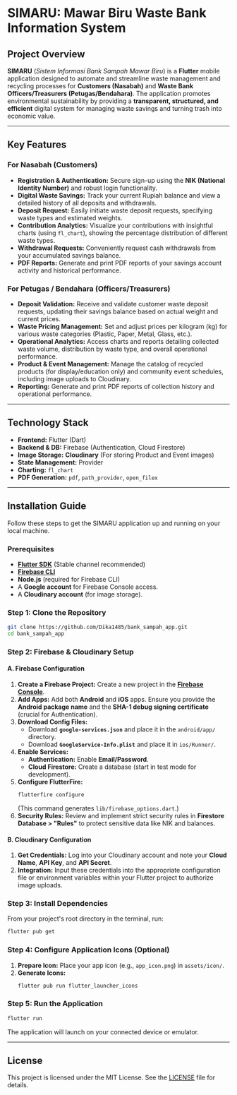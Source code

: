 # SIMARU: Mawar Biru Waste Bank Information System

## Project Overview

**SIMARU** (*Sistem Informasi Bank Sampah Mawar Biru*) is a **Flutter** mobile application designed to automate and streamline waste management and recycling processes for **Customers (Nasabah)** and **Waste Bank Officers/Treasurers (Petugas/Bendahara)**. The application promotes environmental sustainability by providing a **transparent, structured, and efficient** digital system for managing waste savings and turning trash into economic value.

-----

## Key Features

### For Nasabah (Customers)

  * **Registration & Authentication:** Secure sign-up using the **NIK (National Identity Number)** and robust login functionality.
  * **Digital Waste Savings:** Track your current Rupiah balance and view a detailed history of all deposits and withdrawals.
  * **Deposit Request:** Easily initiate waste deposit requests, specifying waste types and estimated weights.
  * **Contribution Analytics:** Visualize your contributions with insightful charts (using `fl_chart`), showing the percentage distribution of different waste types.
  * **Withdrawal Requests:** Conveniently request cash withdrawals from your accumulated savings balance.
  * **PDF Reports:** Generate and print PDF reports of your savings account activity and historical performance.

### For Petugas / Bendahara (Officers/Treasurers)

  * **Deposit Validation:** Receive and validate customer waste deposit requests, updating their savings balance based on actual weight and current prices.
  * **Waste Pricing Management:** Set and adjust prices per kilogram (kg) for various waste categories (Plastic, Paper, Metal, Glass, etc.).
  * **Operational Analytics:** Access charts and reports detailing collected waste volume, distribution by waste type, and overall operational performance.
  * **Product & Event Management:** Manage the catalog of recycled products (for display/education only) and community event schedules, including image uploads to Cloudinary.
  * **Reporting:** Generate and print PDF reports of collection history and operational performance.

-----

## Technology Stack

  * **Frontend:** Flutter (Dart)
  * **Backend & DB:** Firebase (Authentication, Cloud Firestore)
  * **Image Storage:** **Cloudinary** (For storing Product and Event images)
  * **State Management:** Provider
  * **Charting:** `fl_chart`
  * **PDF Generation:** `pdf`, `path_provider`, `open_filex`

-----

## Installation Guide

Follow these steps to get the SIMARU application up and running on your local machine.

### Prerequisites

  * [**Flutter SDK**](https://flutter.dev/docs/get-started/install) (Stable channel recommended)
  * [**Firebase CLI**](https://firebase.google.com/docs/cli)
  * **Node.js** (required for Firebase CLI)
  * A **Google account** for Firebase Console access.
  * A **Cloudinary account** (for image storage).

### Step 1: Clone the Repository

```bash
git clone https://github.com/Dika1485/bank_sampah_app.git
cd bank_sampah_app
```

### Step 2: Firebase & Cloudinary Setup

#### A. Firebase Configuration

1.  **Create a Firebase Project:** Create a new project in the [**Firebase Console**](https://console.firebase.google.com/).
2.  **Add Apps:** Add both **Android** and **iOS** apps. Ensure you provide the **Android package name** and the **SHA-1 debug signing certificate** (crucial for Authentication).
3.  **Download Config Files:**
      * Download **`google-services.json`** and place it in the `android/app/` directory.
      * Download **`GoogleService-Info.plist`** and place it in `ios/Runner/`.
4.  **Enable Services:**
      * **Authentication:** Enable **Email/Password**.
      * **Cloud Firestore:** Create a database (start in test mode for development).
5.  **Configure FlutterFire:**
    ```bash
    flutterfire configure
    ```
    (This command generates `lib/firebase_options.dart`.)
6.  **Security Rules:** Review and implement strict security rules in **Firestore Database \> "Rules"** to protect sensitive data like NIK and balances.

#### B. Cloudinary Configuration

1.  **Get Credentials:** Log into your Cloudinary account and note your **Cloud Name**, **API Key**, and **API Secret**.
2.  **Integration:** Input these credentials into the appropriate configuration file or environment variables within your Flutter project to authorize image uploads.

### Step 3: Install Dependencies

From your project's root directory in the terminal, run:

```bash
flutter pub get
```

### Step 4: Configure Application Icons (Optional)

1.  **Prepare Icon:** Place your app icon (e.g., `app_icon.png`) in `assets/icon/`.
2.  **Generate Icons:**
    ```bash
    flutter pub run flutter_launcher_icons
    ```

### Step 5: Run the Application

```bash
flutter run
```

The application will launch on your connected device or emulator.

-----

## License

This project is licensed under the MIT License. See the [LICENSE](https://www.google.com/search?q=LICENSE) file for details.